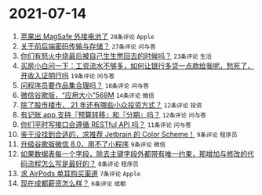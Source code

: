 # 2021-07-14

1. [苹果出 MagSafe 外接电池了](https://www.v2ex.com/t/789390) `28条评论` `Apple`
1. [关于前后端密码传输与存储？](https://www.v2ex.com/t/789385) `27条评论` `问与答`
1. [你们有怒火中烧最后被自己生生憋回去的时候吗？](https://www.v2ex.com/t/789418) `23条评论` `生活`
1. [买房小白问一下：工资流水不够多，如何让银行多贷一点款给我呢，愁死了，开收入证明行吗](https://www.v2ex.com/t/789419) `19条评论` `问与答`
1. [问程序员要作品集合理吗？](https://www.v2ex.com/t/789391) `18条评论` `问与答`
1. [微信谷歌版，“应用大小”568M](https://www.v2ex.com/t/789383) `14条评论` `微信`
1. [除了股市楼市， 21 年还有哪些小众投资方式？](https://www.v2ex.com/t/789395) `12条评论` `投资`
1. [有记账 app 支持『预算转移』和『分期』吗？](https://www.v2ex.com/t/789393) `12条评论` `问与答`
1. [你们平时写接口会遵循 RESTful API 吗？](https://www.v2ex.com/t/789400) `11条评论` `问与答`
1. [鉴于没找到合适的，求推荐 Jetbrain 的 Color Scheme！](https://www.v2ex.com/t/789415) `9条评论` `程序员`
1. [升级谷歌版微信 8.0，用不了小程序](https://www.v2ex.com/t/789389) `9条评论` `微信`
1. [如果数据表每一个字段，除去主键字段外都带有唯一约束，那增加与修改的代码流程怎么写是最好的？](https://www.v2ex.com/t/789386) `8条评论` `程序员`
1. [求 AirPods 单耳购买渠道](https://www.v2ex.com/t/789392) `7条评论` `Apple`
1. [现在成都薪资怎么样？](https://www.v2ex.com/t/789396) `6条评论` `成都`
